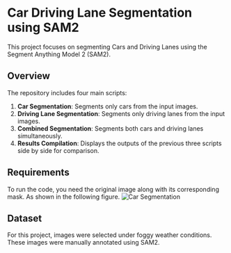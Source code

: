 # Car Driving Lane Segmentation using SAM2

This project focuses on segmenting Cars and Driving Lanes using the Segment Anything Model 2 (SAM2).

## Overview

The repository includes four main scripts:

1. **Car Segmentation**: Segments only cars from the input images.
2. **Driving Lane Segmentation**: Segments only driving lanes from the input images.
3. **Combined Segmentation**: Segments both cars and driving lanes simultaneously.
4. **Results Compilation**: Displays the outputs of the previous three scripts side by side for comparison.

## Requirements

To run the code, you need the original image along with its corresponding mask. As shown in the following figure.
![Car Segmentation]([path/to/car_segmentation_image.png](https://github.com/Esteebaan23/Car_Driving_Lane_Segmentation_SAM2/blob/main/Assets/Imagen_Mask.png))

## Dataset

For this project, images were selected under foggy weather conditions. These images were manually annotated using SAM2.

